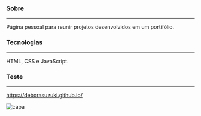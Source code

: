 ### Sobre

------

Página pessoal para reunir projetos desenvolvidos em um portifólio.



### Tecnologias

------

HTML, CSS e JavaScript.



### Teste

------

https://deborasuzuki.github.io/



![capa](https://github.com/deborasuzuki/deborasuzuki.github.io/blob/main/images/capa.png)



